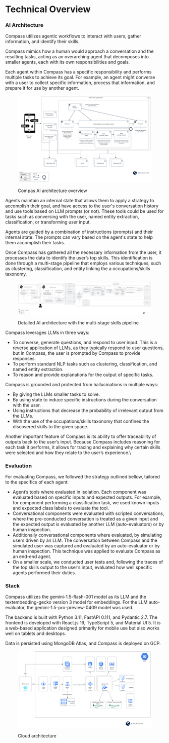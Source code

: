 # Technical Overview

### AI Architecture

Compass utilizes agentic workflows to interact with users, gather information, and identify their skills.&#x20;

Compass mimics how a human would approach a conversation and the resulting tasks, acting as an overarching agent that decomposes into smaller agents, each with its own responsibilities and goals.&#x20;

Each agent within Compass has a specific responsibility and performs multiple tasks to achieve its goal. For example, an agent might converse with a user to collect specific information, process that information, and prepare it for use by another agent.

<figure><img src=".gitbook/assets/Compass Solution Archotecture - Compass _ AI Architecture.svg" alt=""><figcaption><p>Compas AI architecture overview</p></figcaption></figure>

Agents maintain an internal state that allows them to apply a strategy to accomplish their goal, and have access to the user's conversation history and use tools based on LLM prompts (or not). These tools could be used for tasks such as conversing with the user, named entity extraction, classification, or transforming user input.

Agents are guided by a combination of instructions (prompts) and their internal state. The prompts can vary based on the agent's state to help them accomplish their tasks.

Once Compass has gathered all the necessary information from the user, it processes the data to identify the user’s top skills. This identification is done through a multi-stage pipeline that employs various techniques, such as clustering, classification, and entity linking the a occupations/skills taxonomy.

<figure><img src=".gitbook/assets/Compass Solution Archotecture - Compass _ AI Pipeline.svg" alt=""><figcaption><p>Detailed AI architecture with the multi-stage skills pipeline</p></figcaption></figure>

Compass leverages LLMs in three ways:

* To converse, generate questions, and respond to user input. This is a reverse application of LLMs, as they typically respond to user questions, but in Compass, the user is prompted by Compass to provide responses.
* To perform standard NLP tasks such as clustering, classification, and named entity extraction.
* To reason and provide explanations for the output of specific tasks.

Compass is grounded and protected from hallucinations in multiple ways:

* By giving the LLMs smaller tasks to solve.
* By using state to induce specific instructions during the conversation with the user.
* Using instructions that decrease the probability of irrelevant output from the LLMs.
* With the use of the occupations/skills taxonomy that confines the discovered skills to the given space.    &#x20;

Another important feature of Compass is its ability to offer traceability of outputs back to the user’s input. Because Compass includes reasoning for each task it performs, it allows for tracing and explaining why certain skills were selected and how they relate to the user’s experience.\


### Evaluation&#x20;

For evaluating Compass, we followed the strategy outlined bellow, tailored to the specifics of each agent:

* Agent’s tools where evaluated in isolation. Each component was evaluated based on specific inputs and expected outputs. For example, for component performing a classification task, we used known inputs and expected class labels to evaluate the tool.&#x20;
* Conversational components were evaluated with scripted conversations, where the pre-conducted conversation is treated as a given input and the expected output is evaluated by another LLM (auto-evaluators) or by human inspection.
* Additionally conversational components where evaluated, by simulating users driven by an LLM. The conversation between Compass and the simulated user was captured and evaluated by an auto-evaluator or by human inspection. This technique was applied to evaluate Compass as an end-end agent.&#x20;
* On a smaller scale, we conducted user tests and, following the traces of the top skills output to the user’s input, evaluated how well specific agents performed their duties.

### Stack

Compass utilizes the gemini-1.5-flash-001 model as its LLM and the textembedding-gecko version 3 model for embeddings. For the LLM auto-evaluator, the gemini-1.5-pro-preview-0409 model was used.

The backend is built with Python 3.11, FastAPI 0.111, and Pydantic 2.7. The frontend is developed with React.js 19, TypeScript 5, and Material UI 5. It is a web-based application designed primarily for mobile use but also works well on tablets and desktops.

Data is persisted using MongoDB Atlas, and Compass is deployed on GCP.

<figure><img src=".gitbook/assets/Compass Solution Archotecture - Compass _ Cloud Architecture.svg" alt=""><figcaption><p>Cloud architecture</p></figcaption></figure>
